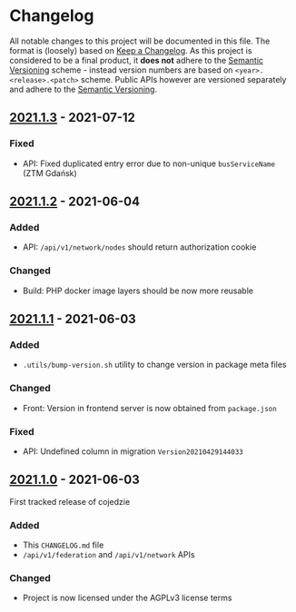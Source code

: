 # Changelog
All notable changes to this project will be documented in this file. The format is (loosely) based on [Keep a 
Changelog]. As this project is considered to be a final product, it **does not** adhere to the [Semantic Versioning] 
scheme - instead version numbers are based on `<year>.<release>.<patch>` scheme. Public APIs however are versioned 
separately and adhere to the [Semantic Versioning].  

## [2021.1.3] - 2021-07-12

### Fixed
- API: Fixed duplicated entry error due to non-unique `busServiceName` (ZTM Gdańsk)

## [2021.1.2] - 2021-06-04

### Added
- API: `/api/v1/network/nodes` should return authorization cookie

### Changed
- Build: PHP docker image layers should be now more reusable

## [2021.1.1] - 2021-06-03

### Added
 - `.utils/bump-version.sh` utility to change version in package meta files

### Changed
 - Front: Version in frontend server is now obtained from `package.json`

### Fixed 
 - API: Undefined column in migration `Version20210429144033`

## [2021.1.0] - 2021-06-03
First tracked release of cojedzie

### Added
 - This `CHANGELOG.md` file
 - `/api/v1/federation` and `/api/v1/network` APIs

### Changed 
 - Project is now licensed under the AGPLv3 license terms

[2021.1.3]: https://github.com/cojedzie/cojedzie/compare/v2021.1.2...v2021.1.3
[2021.1.2]: https://github.com/cojedzie/cojedzie/compare/v2021.1.1...v2021.1.2
[2021.1.1]: https://github.com/cojedzie/cojedzie/compare/v2021.1.0...v2021.1.1
[2021.1.0]: https://github.com/cojedzie/cojedzie/tree/v2021.1.0

[Keep a Changelog]: https://keepachangelog.com/en/1.0.0/
[Semantic Versioning]: https://semver.org/spec/v2.0.0.html 
